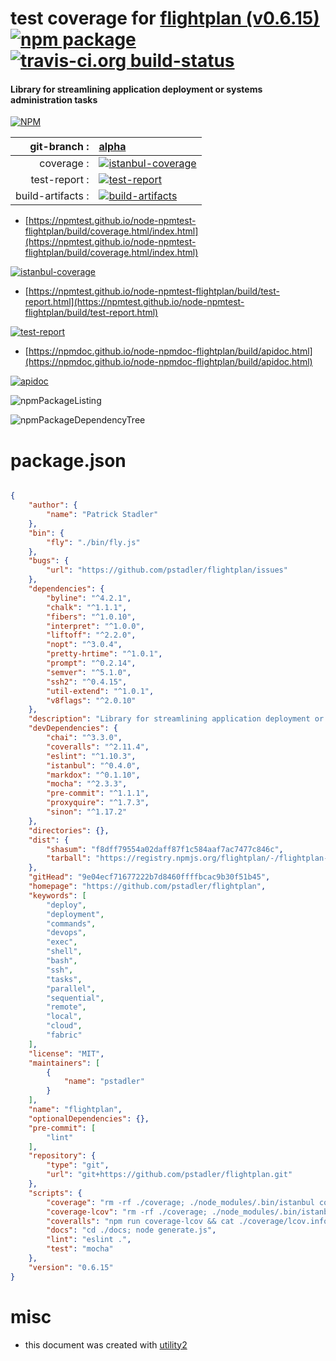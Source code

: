 # test coverage for  [flightplan (v0.6.15)](https://github.com/pstadler/flightplan)  [![npm package](https://img.shields.io/npm/v/npmtest-flightplan.svg?style=flat-square)](https://www.npmjs.org/package/npmtest-flightplan) [![travis-ci.org build-status](https://api.travis-ci.org/npmtest/node-npmtest-flightplan.svg)](https://travis-ci.org/npmtest/node-npmtest-flightplan)
#### Library for streamlining application deployment or systems administration tasks

[![NPM](https://nodei.co/npm/flightplan.png?downloads=true&downloadRank=true&stars=true)](https://www.npmjs.com/package/flightplan)

| git-branch : | [alpha](https://github.com/npmtest/node-npmtest-flightplan/tree/alpha)|
|--:|:--|
| coverage : | [![istanbul-coverage](https://npmtest.github.io/node-npmtest-flightplan/build/coverage.badge.svg)](https://npmtest.github.io/node-npmtest-flightplan/build/coverage.html/index.html)|
| test-report : | [![test-report](https://npmtest.github.io/node-npmtest-flightplan/build/test-report.badge.svg)](https://npmtest.github.io/node-npmtest-flightplan/build/test-report.html)|
| build-artifacts : | [![build-artifacts](https://npmtest.github.io/node-npmtest-flightplan/glyphicons_144_folder_open.png)](https://github.com/npmtest/node-npmtest-flightplan/tree/gh-pages/build)|

- [https://npmtest.github.io/node-npmtest-flightplan/build/coverage.html/index.html](https://npmtest.github.io/node-npmtest-flightplan/build/coverage.html/index.html)

[![istanbul-coverage](https://npmtest.github.io/node-npmtest-flightplan/build/screenCapture.buildCi.browser.%252Ftmp%252Fbuild%252Fcoverage.lib.html.png)](https://npmtest.github.io/node-npmtest-flightplan/build/coverage.html/index.html)

- [https://npmtest.github.io/node-npmtest-flightplan/build/test-report.html](https://npmtest.github.io/node-npmtest-flightplan/build/test-report.html)

[![test-report](https://npmtest.github.io/node-npmtest-flightplan/build/screenCapture.buildCi.browser.%252Ftmp%252Fbuild%252Ftest-report.html.png)](https://npmtest.github.io/node-npmtest-flightplan/build/test-report.html)

- [https://npmdoc.github.io/node-npmdoc-flightplan/build/apidoc.html](https://npmdoc.github.io/node-npmdoc-flightplan/build/apidoc.html)

[![apidoc](https://npmdoc.github.io/node-npmdoc-flightplan/build/screenCapture.buildCi.browser.%252Ftmp%252Fbuild%252Fapidoc.html.png)](https://npmdoc.github.io/node-npmdoc-flightplan/build/apidoc.html)

![npmPackageListing](https://npmtest.github.io/node-npmtest-flightplan/build/screenCapture.npmPackageListing.svg)

![npmPackageDependencyTree](https://npmtest.github.io/node-npmtest-flightplan/build/screenCapture.npmPackageDependencyTree.svg)



# package.json

```json

{
    "author": {
        "name": "Patrick Stadler"
    },
    "bin": {
        "fly": "./bin/fly.js"
    },
    "bugs": {
        "url": "https://github.com/pstadler/flightplan/issues"
    },
    "dependencies": {
        "byline": "^4.2.1",
        "chalk": "^1.1.1",
        "fibers": "^1.0.10",
        "interpret": "^1.0.0",
        "liftoff": "^2.2.0",
        "nopt": "^3.0.4",
        "pretty-hrtime": "^1.0.1",
        "prompt": "^0.2.14",
        "semver": "^5.1.0",
        "ssh2": "^0.4.15",
        "util-extend": "^1.0.1",
        "v8flags": "^2.0.10"
    },
    "description": "Library for streamlining application deployment or systems administration tasks",
    "devDependencies": {
        "chai": "^3.3.0",
        "coveralls": "^2.11.4",
        "eslint": "^1.10.3",
        "istanbul": "^0.4.0",
        "markdox": "^0.1.10",
        "mocha": "^2.3.3",
        "pre-commit": "^1.1.1",
        "proxyquire": "^1.7.3",
        "sinon": "^1.17.2"
    },
    "directories": {},
    "dist": {
        "shasum": "f8dff79554a02daff87f1c584aaf7ac7477c846c",
        "tarball": "https://registry.npmjs.org/flightplan/-/flightplan-0.6.15.tgz"
    },
    "gitHead": "9e04ecf71677222b7d8460ffffbcac9b30f51b45",
    "homepage": "https://github.com/pstadler/flightplan",
    "keywords": [
        "deploy",
        "deployment",
        "commands",
        "devops",
        "exec",
        "shell",
        "bash",
        "ssh",
        "tasks",
        "parallel",
        "sequential",
        "remote",
        "local",
        "cloud",
        "fabric"
    ],
    "license": "MIT",
    "maintainers": [
        {
            "name": "pstadler"
        }
    ],
    "name": "flightplan",
    "optionalDependencies": {},
    "pre-commit": [
        "lint"
    ],
    "repository": {
        "type": "git",
        "url": "git+https://github.com/pstadler/flightplan.git"
    },
    "scripts": {
        "coverage": "rm -rf ./coverage; ./node_modules/.bin/istanbul cover --dir coverage/lib ./node_modules/.bin/_mocha -- -R spec; ./node_modules/.bin/istanbul report",
        "coverage-lcov": "rm -rf ./coverage; ./node_modules/.bin/istanbul cover --dir coverage/lib --report lcovonly ./node_modules/.bin/_mocha -- -R spec; ./node_modules/.bin/istanbul report lcovonly",
        "coveralls": "npm run coverage-lcov && cat ./coverage/lcov.info | ./node_modules/.bin/coveralls",
        "docs": "cd ./docs; node generate.js",
        "lint": "eslint .",
        "test": "mocha"
    },
    "version": "0.6.15"
}
```



# misc
- this document was created with [utility2](https://github.com/kaizhu256/node-utility2)
